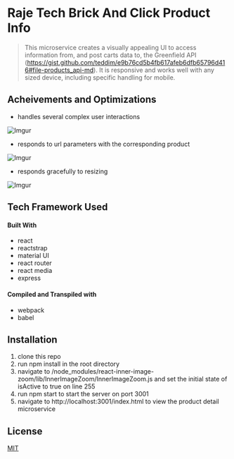 # Raje Tech Brick And Click Product Info

>This microservice creates a visually appealing UI to access information from, and post carts data to, the Greenfield API (https://gist.github.com/teddim/e9b76cd5b4fb617afeb6dfb65796d416#file-products_api-md).  It is responsive and works well with any sized device, including specific handling for mobile.

## Acheivements and Optimizations

- handles several complex user interactions

![Imgur](https://i.imgur.com/EjBPQ0j.gif)

- responds to url parameters with the corresponding product

![Imgur](https://i.imgur.com/0YuFfdI.gif)

- responds gracefully to resizing

![Imgur](https://i.imgur.com/fA3dutD.gifv)

## Tech Framework Used
#### Built With
- react
- reactstrap
- material UI
- react router
- react media
- express
#### Compiled and Transpiled with
- webpack 
- babel
## Installation
1. clone this repo
2. run npm install in the root directory
3. navigate to /node_modules/react-inner-image-zoom/lib/InnerImageZoom/InnerImageZoom.js and set the initial state of isActive to true on line 255
4. run npm start to start the server on port 3001
5. navigate to http://localhost:3001/index.html to view the product detail microservice

## License
[MIT](https://choosealicense.com/licenses/mit/)
